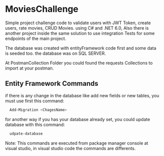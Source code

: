 
# MoviesChallenge

Simple project challenge code to validate users with JWT Token, create users, rate movies, CRUD Movies. using C# and .NET 6.0, Also there is another project inside the same solution to use integration Tests for some endpoints of the main project.

The database was created with entityFramework code first and some data is seeded too.
the database was on SQL SERVER.

At PostmanCollection Folder you could found the requests Collections to import at your postman.



## Entity Framework Commands
if there is any change in the database like add new fields or new tables, you must use first this command:

```bash
  Add-Migration <ChagesName>
```

for another way if you has your database already set, you could update database with this command:

```bash
  udpate-database
```

Note: This commands are executed from package manager console at visual studio, in visual studio code the commands are differents.
